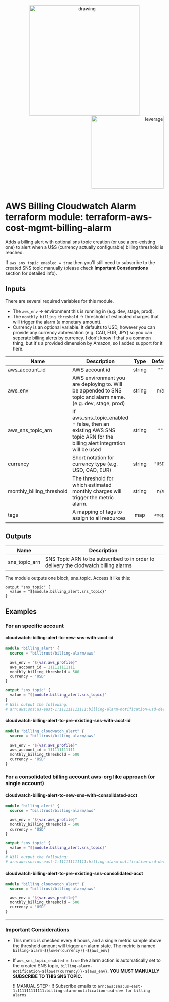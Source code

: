 <div align="center">
    <img src="https://binbashar.github.io/terraform-aws-cost-billing-alarm/figures/binbash.png" alt="drawing" width="350"/>
</div>
<div align="right">
  <img src="https://binbashar.github.io/terraform-aws-cost-billing-alarm/figures/binbash-leverage-terraform.png" alt="leverage" width="230"/>
</div>

# AWS Billing Cloudwatch Alarm terraform module: terraform-aws-cost-mgmt-billing-alarm

Adds a billing alert with optional sns topic creation (or use a pre-existing one) to alert when a U$S (currency actually configurable) billing threshold is reached.

If `aws_sns_topic_enabled = true` then you'll still need to subscribe to the created SNS topic manually (please check **Important Consderations** section for detailed info).

## Inputs

There are several required variables for this module.
* The `aws_env` -> environment this is running in (e.g. dev, stage, prod).
* The `monthly_billing_threshold` -> threshold of estimated charges that will trigger the alarm (a monetary amount).
* Currency is an optional variable. It defaults to USD, however you can provide any currency abbreviation (e.g. CAD, EUR, JPY) so you can seperate billing alerts by currency. I don't know if that's a common thing, but it's a provided dimension by Amazon, so I added support for it here.

| Name | Description | Type | Default | Required |
|------|-------------|:----:|:-----:|:-----:|
| aws\_account\_id | AWS account id | string | `""` | no |
| aws\_env | AWS environment you are deploying to. Will be appended to SNS topic and alarm name. (e.g. dev, stage, prod) | string | n/a | yes |
| aws\_sns\_topic\_arn | If aws_sns_topic_enabled = false, then an existing AWS SNS topic ARN for the billing alert integration will be used | string | `""` | no |
| currency | Short notation for currency type (e.g. USD, CAD, EUR) | string | `"USD"` | no |
| monthly\_billing\_threshold | The threshold for which estimated monthly charges will trigger the metric alarm. | string | n/a | yes |
| tags | A mapping of tags to assign to all resources | map | `<map>` | no |

## Outputs

| Name | Description |
|------|-------------|
| sns\_topic\_arn | SNS Topic ARN to be subscribed to in order to delivery the clodwatch billing alarms

The module outputs one block, sns_topic. Access it like this:

```
output "sns_topic" {
  value = "${module.billing_alert.sns_topic}"
}
```

## Examples

### For an specific account
#### cloudwatch-billing-alert-to-new-sns-with-acct-id
```terraform
module "billing_alert" {
  source = "billtrust/billing-alarm/aws"

  aws_env = "${var.aws_profile}"
  aws_account_id = 111111111111
  monthly_billing_threshold = 500
  currency = "USD"
}

output "sns_topic" {
  value = "${module.billing_alert.sns_topic}"
}
# Will output the following:
# arn:aws:sns:us-east-1:111111111111:billing-alarm-notification-usd-dev for billing alarms
```

#### cloudwatch-billing-alert-to-pre-existing-sns-with-acct-id
``` terraform
module "billing_cloudwatch_alert" {
  source = "billtrust/billing-alarm/aws"

  aws_env = "${var.aws_profile}"
  aws_account_id = 111111111111
  monthly_billing_threshold = 500
  currency = "USD"
}
```

### For a consolidated billing account aws-org like approach (or single account)
#### cloudwatch-billing-alert-to-new-sns-with-consolidated-acct
```terraform
module "billing_alert" {
  source = "billtrust/billing-alarm/aws"

  aws_env = "${var.aws_profile}"
  monthly_billing_threshold = 500
  currency = "USD"
}

output "sns_topic" {
  value = "${module.billing_alert.sns_topic}"
}
# Will output the following:
# arn:aws:sns:us-east-1:111111111111:billing-alarm-notification-usd-dev for billing alarms
```

#### cloudwatch-billing-alert-to-pre-existing-sns-consolidated-acct
``` terraform
module "billing_cloudwatch_alert" {
  source = "billtrust/billing-alarm/aws"

  aws_env = "${var.aws_profile}"
  monthly_billing_threshold = 500
  currency = "USD"
}
```

---

### Important Considerations
* This metric is checked every 8 hours, and a single metric sample above the threshold amount will trigger an alarm state. The metric is named `billing-alarm-${lower(currency)}-${aws_env}`
* If `aws_sns_topic_enabled = true` the alarm action is automatically set to the created SNS topic, `billing-alarm-notification-${lower(currency)}-${aws_env}`. **YOU MUST MANUALLY SUBSCRIBE TO THIS SNS TOPIC.**

    !! MANUAL STEP :
    !! Subscribe emails to `arn:aws:sns:us-east-1:111111111111:billing-alarm-notification-usd-dev for billing alarms`